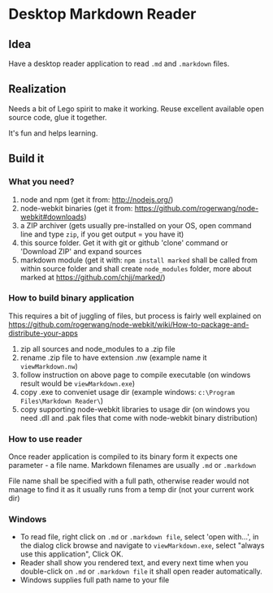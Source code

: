 Desktop Markdown Reader
=====================

## Idea

Have a desktop reader application to read `.md` and `.markdown` files.

## Realization

Needs a bit of Lego spirit to make it working. Reuse excellent available open source code, glue it together.

It's fun and helps learning.

## Build it

### What you need?

1. node and npm (get it from: http://nodejs.org/)
1. node-webkit binaries (get it from: https://github.com/rogerwang/node-webkit#downloads)
1. a ZIP archiver (gets usually pre-installed on your OS, open command line and type `zip`, if you get output = you have it)
1. this source folder. Get it with git or github 'clone' command or 'Download ZIP' and expand sources 
1. markdown module (get it with: `npm install marked` shall be called from within source folder and shall create `node_modules` folder, more about marked at https://github.com/chjj/marked/) 

### How to build binary application

This requires a bit of juggling of files, but process is fairly well explained on https://github.com/rogerwang/node-webkit/wiki/How-to-package-and-distribute-your-apps 

1. zip all sources and node_modules to a .zip file
2. rename .zip file to have extension .nw (example name it `viewMarkdown.nw`)
3. follow instruction on above page to compile executable (on windows result would be `viewMarkdown.exe`)
4. copy .exe to conveniet usage dir (example windows: `c:\Program Files\Markdown Reader\`)
4. copy supporting node-webkit libraries to usage dir (on windows you need .dll and .pak files that come with node-webkit binary distribution)

### How to use reader

Once reader application is compiled to its binary form it expects one parameter - a file name. Markdown filenames are usually `.md` or `.markdown`

File name shall be specified with a full path, otherwise reader would not manage to find it as it usually runs from a temp dir (not your current work dir)

### Windows

- To read file, right click on `.md` or `.markdown file`, select 'open with...', in the dialog click browse and navigate to `viewMarkdown.exe`, select "always use this application", Click OK.
- Reader shall show you rendered text, and every next time when you double-click on `.md` or `.markdown file` it shall open reader automatically.
- Windows supplies full path name to your file
